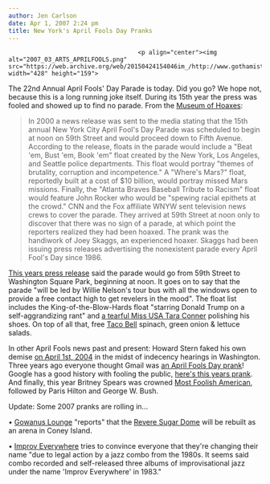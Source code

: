 ```yaml
---
author: Jen Carlson
date: Apr 1, 2007 2:24 pm
title: New York's April Fools Day Pranks
---
```


	
										<p align="center"><img alt="2007_03_ARTS_APRILFOOLS.png" src="https://web.archive.org/web/20150424154046im_/http://www.gothamist.com/attachments/arts_jen/2007_03_ARTS_APRILFOOLS.png" width="428" height="159">
</p><p>
The 22nd Annual April Fools&apos; Day Parade is today. Did you go? We hope not, because this is a long running joke itself. During its 15th year the press was fooled and showed up to find no parade. From the <a href="https://web.archive.org/web/20150424154046/http://www.museumofhoaxes.com/hoax/aprilfool/index">Museum of Hoaxes</a>: 

</p><blockquote>In 2000 a news release was sent to the media stating that the 15th annual New York City April Fool&apos;s Day Parade was scheduled to begin at noon on 59th Street and would proceed down to Fifth Avenue. According to the release, floats in the parade would include a &quot;Beat &apos;em, Bust &apos;em, Book &apos;em&quot; float created by the New York, Los Angeles, and Seattle police departments. This float would portray &quot;themes of brutality, corruption and incompetence.&quot; A &quot;Where&apos;s Mars?&quot; float, reportedly built at a cost of $10 billion, would portray missed Mars missions. Finally, the &quot;Atlanta Braves Baseball Tribute to Racism&quot; float would feature John Rocker who would be &quot;spewing racial epithets at the crowd.&quot; CNN and the Fox affiliate WNYW sent television news crews to cover the parade. They arrived at 59th Street at noon only to discover that there was no sign of a parade, at which point the reporters realized they had been hoaxed. The prank was the handiwork of Joey Skaggs, an experienced hoaxer. Skaggs had been issuing press releases advertising the nonexistent parade every April Fool&apos;s Day since 1986.</blockquote>

<p><a href="https://web.archive.org/web/20150424154046/http://www.joeyskaggs.com/html/Apr&apos;07/april07.jpg">This years press release</a> said the parade would go from 59th Street to Washington Square Park, beginning at noon. It goes on to say that the parade &quot;will be led by Willie Nelson&apos;s tour bus with all the windows open to provide a free contact high to get revelers in the mood&quot;. The float list includes the King-of-the-Blow-Hards float &quot;starring Donald Trump on a self-aggrandizing rant&quot; and <a href="https://web.archive.org/web/20150424154046/http://www.gothamist.com/2006/12/19/trump_doesnt_du.php">a tearful Miss USA Tara Conner</a> polishing his shoes. On top of all that, free <a href="https://web.archive.org/web/20150424154046/http://www.gothamist.com/2006/12/04/run_for_the_bor.php">Taco Bell</a> spinach, green onion &amp; lettuce salads. </p>

<p>In other April Fools news past and present: Howard Stern faked his own demise <a href="https://web.archive.org/web/20150424154046/http://radio.about.com/library/blradiohoaxes.htm">on April 1st, 2004</a> in the midst of indecency hearings in Washington. Three years ago everyone thought Gmail was <a href="https://web.archive.org/web/20150424154046/http://www.gothamist.com/2004/04/01/blog_o_blogs.php">an April Fools Day prank</a>! Google has a good history with fooling the public, <a href="https://web.archive.org/web/20150424154046/http://www.google.com/tisp/">here&apos;s this years prank</a>. And finally, this year Britney Spears was crowned <a href="https://web.archive.org/web/20150424154046/http://www.nypost.com/seven/04012007/gossip/pagesix/queen_of_fools_pagesix_.htm">Most Foolish American</a>, followed by Paris Hilton and George W. Bush.  </p>

<p>Update: Some 2007 pranks are rolling in...</p>

<p>&#x2022; <a href="https://web.archive.org/web/20150424154046/http://gowanuslounge.blogspot.com/2007/04/atlantic-yards-is-dead-sitt-announces.html">Gowanus Lounge</a> &quot;reports&quot; that the <a href="https://web.archive.org/web/20150424154046/http://www.gothamist.com/2006/12/22/a_last_look_ins.php">Revere Sugar Dome</a> will be rebuilt as an arena in Coney Island. </p>

<p>&#x2022; <a href="https://web.archive.org/web/20150424154046/http://www.improveverywhere.com/2007/04/01/new-name/">Improv Everywhere</a> tries to convince everyone that they&apos;re changing their name &quot;due to legal action by a jazz combo from the 1980s. It seems said combo recorded and self-released three albums of improvisational jazz under the name &apos;Improv Everywhere&apos; in 1983.&quot;</p>					
										
									
				